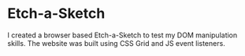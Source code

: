 # Etch-a-Sketch

I created a browser based Etch-a-Sketch to test my DOM manipulation skills. The website was built using CSS Grid and JS event listeners.
